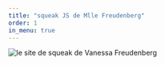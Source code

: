 ```yaml
---
title: "squeak JS de Mlle Freudenberg"
order: 1
in_menu: true
---
```

![le site de squeak de Vanessa Freudenberg](https://squeak.js.org) 